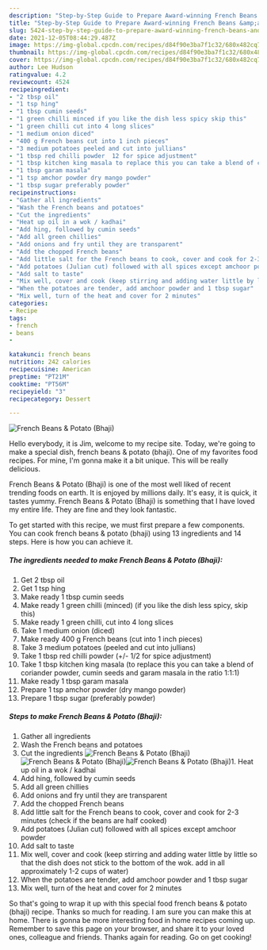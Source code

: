 ```yaml
---
description: "Step-by-Step Guide to Prepare Award-winning French Beans &amp;amp; Potato (Bhaji)"
title: "Step-by-Step Guide to Prepare Award-winning French Beans &amp;amp; Potato (Bhaji)"
slug: 5424-step-by-step-guide-to-prepare-award-winning-french-beans-and-amp-potato-bhaji
date: 2021-12-05T08:44:29.487Z
image: https://img-global.cpcdn.com/recipes/d84f90e3ba7f1c32/680x482cq70/french-beans-potato-bhaji-recipe-main-photo.jpg
thumbnail: https://img-global.cpcdn.com/recipes/d84f90e3ba7f1c32/680x482cq70/french-beans-potato-bhaji-recipe-main-photo.jpg
cover: https://img-global.cpcdn.com/recipes/d84f90e3ba7f1c32/680x482cq70/french-beans-potato-bhaji-recipe-main-photo.jpg
author: Lee Hudson
ratingvalue: 4.2
reviewcount: 4524
recipeingredient:
- "2 tbsp oil"
- "1 tsp hing"
- "1 tbsp cumin seeds"
- "1 green chilli minced if you like the dish less spicy skip this"
- "1 green chilli cut into 4 long slices"
- "1 medium onion diced"
- "400 g French beans cut into 1 inch pieces"
- "3 medium potatoes peeled and cut into jullians"
- "1 tbsp red chilli powder  12 for spice adjustment"
- "1 tbsp kitchen king masala to replace this you can take a blend of coriander powder cumin seeds and garam masala in the ratio 111"
- "1 tbsp garam masala"
- "1 tsp amchor powder dry mango powder"
- "1 tbsp sugar preferably powder"
recipeinstructions:
- "Gather all ingredients"
- "Wash the French beans and potatoes"
- "Cut the ingredients"
- "Heat up oil in a wok / kadhai"
- "Add hing, followed by cumin seeds"
- "Add all green chillies"
- "Add onions and fry until they are transparent"
- "Add the chopped French beans"
- "Add little salt for the French beans to cook, cover and cook for 2-3 minutes (check if the beans are half cooked)"
- "Add potatoes (Julian cut) followed with all spices except amchoor powder"
- "Add salt to taste"
- "Mix well, cover and cook (keep stirring and adding water little by little so that the dish does not stick to the bottom of the wok. add in all approximately 1-2 cups of water)"
- "When the potatoes are tender, add amchoor powder and 1 tbsp sugar"
- "Mix well, turn of the heat and cover for 2 minutes"
categories:
- Recipe
tags:
- french
- beans
- 

katakunci: french beans  
nutrition: 242 calories
recipecuisine: American
preptime: "PT21M"
cooktime: "PT56M"
recipeyield: "3"
recipecategory: Dessert

---
```



![French Beans &amp; Potato (Bhaji)](https://img-global.cpcdn.com/recipes/d84f90e3ba7f1c32/680x482cq70/french-beans-potato-bhaji-recipe-main-photo.jpg)

Hello everybody, it is Jim, welcome to my recipe site. Today, we're going to make a special dish, french beans &amp; potato (bhaji). One of my favorites food recipes. For mine, I'm gonna make it a bit unique. This will be really delicious.

French Beans &amp; Potato (Bhaji) is one of the most well liked of recent trending foods on earth. It is enjoyed by millions daily. It's easy, it is quick, it tastes yummy. French Beans &amp; Potato (Bhaji) is something that I have loved my entire life. They are fine and they look fantastic.




To get started with this recipe, we must first prepare a few components. You can cook french beans &amp; potato (bhaji) using 13 ingredients and 14 steps. Here is how you can achieve it.

<!--inarticleads1-->

##### The ingredients needed to make French Beans &amp; Potato (Bhaji):

1. Get 2 tbsp oil
1. Get 1 tsp hing
1. Make ready 1 tbsp cumin seeds
1. Make ready 1 green chilli (minced) (if you like the dish less spicy, skip this)
1. Make ready 1 green chilli, cut into 4 long slices
1. Take 1 medium onion (diced)
1. Make ready 400 g French beans (cut into 1 inch pieces)
1. Take 3 medium potatoes (peeled and cut into jullians)
1. Take 1 tbsp red chilli powder (+/- 1/2 for spice adjustment)
1. Take 1 tbsp kitchen king masala (to replace this you can take a blend of coriander powder, cumin seeds and garam masala in the ratio 1:1:1)
1. Make ready 1 tbsp garam masala
1. Prepare 1 tsp amchor powder (dry mango powder)
1. Prepare 1 tbsp sugar (preferably powder)




<!--inarticleads2-->

##### Steps to make French Beans &amp; Potato (Bhaji):

1. Gather all ingredients
1. Wash the French beans and potatoes
1. Cut the ingredients
<img src="//assets-global.cpcdn.com/assets/icons/button_play-2c75c40dde080a61004c1f40b05d8f140eaff45d7e9e6481dc71c63d2e7c4909.png" alt="French Beans &amp; Potato (Bhaji)"><img src="//assets-global.cpcdn.com/assets/icons/button_play-2c75c40dde080a61004c1f40b05d8f140eaff45d7e9e6481dc71c63d2e7c4909.png" alt="French Beans &amp; Potato (Bhaji)"><img src="//assets-global.cpcdn.com/assets/icons/button_play-2c75c40dde080a61004c1f40b05d8f140eaff45d7e9e6481dc71c63d2e7c4909.png" alt="French Beans &amp; Potato (Bhaji)">1. Heat up oil in a wok / kadhai
1. Add hing, followed by cumin seeds
1. Add all green chillies
1. Add onions and fry until they are transparent
1. Add the chopped French beans
1. Add little salt for the French beans to cook, cover and cook for 2-3 minutes (check if the beans are half cooked)
1. Add potatoes (Julian cut) followed with all spices except amchoor powder
1. Add salt to taste
1. Mix well, cover and cook (keep stirring and adding water little by little so that the dish does not stick to the bottom of the wok. add in all approximately 1-2 cups of water)
1. When the potatoes are tender, add amchoor powder and 1 tbsp sugar
1. Mix well, turn of the heat and cover for 2 minutes




So that's going to wrap it up with this special food french beans &amp; potato (bhaji) recipe. Thanks so much for reading. I am sure you can make this at home. There is gonna be more interesting food in home recipes coming up. Remember to save this page on your browser, and share it to your loved ones, colleague and friends. Thanks again for reading. Go on get cooking!
